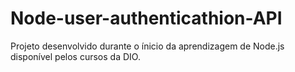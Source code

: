 # Node-user-authenticathion-API

Projeto desenvolvido durante o ínicio da aprendizagem de Node.js disponível pelos cursos da DIO.

